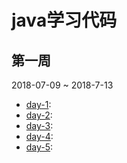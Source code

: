 # java学习代码

## 第一周

2018-07-09 ~ 2018-7-13


- [day-1](day-1):
- [day-2](day-2):
- [day-3](day-3):
- [day-4](day-4):
- [day-5](day-5):
